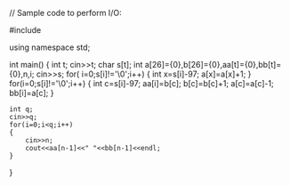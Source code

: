 
// Sample code to perform I/O:

#include <iostream>

using namespace std;

int main() {
	int t;
	cin>>t;
	char s[t];
    int a[26]={0},b[26]={0},aa[t]={0},bb[t]={0},n,i;
	cin>>s;
	for( i=0;s[i]!='\0';i++)
	{
	    int x=s[i]-97;
	    a[x]=a[x]+1;
	}
	for(i=0;s[i]!='\0';i++)
	{
	    int c=s[i]-97;
	     aa[i]=b[c];
	     b[c]=b[c]+1;
	     a[c]=a[c]-1;
	     bb[i]=a[c];
	}

	int q;
	cin>>q;
	for(i=0;i<q;i++)
	{
	    cin>>n;
	    cout<<aa[n-1]<<" "<<bb[n-1]<<endl;
	}

}
